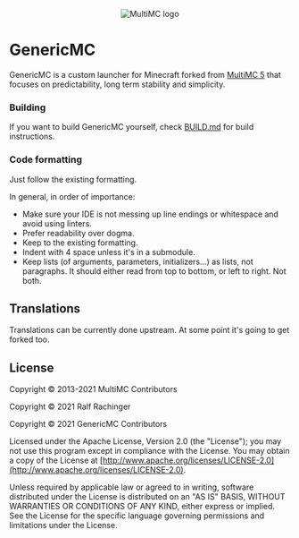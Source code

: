 <p align="center">
  <img src="https://avatars2.githubusercontent.com/u/5411890" alt="MultiMC logo"/>
</p>

GenericMC
=========

GenericMC is a custom launcher for Minecraft forked from [MultiMC 5](https://multimc.org) that focuses on predictability, long term stability and simplicity.

### Building
If you want to build GenericMC yourself, check [BUILD.md](BUILD.md) for build instructions.

### Code formatting
Just follow the existing formatting.

In general, in order of importance:
* Make sure your IDE is not messing up line endings or whitespace and avoid using linters.
* Prefer readability over dogma.
* Keep to the existing formatting.
* Indent with 4 space unless it's in a submodule.
* Keep lists (of arguments, parameters, initializers...) as lists, not paragraphs. It should either read from top to bottom, or left to right. Not both.


## Translations
Translations can be currently done upstream. At some point it's going to get forked too.

## License
Copyright &copy; 2013-2021 MultiMC Contributors

Copyright &copy; 2021 Ralf Rachinger

Copyright &copy; 2021 GenericMC Contributors

Licensed under the Apache License, Version 2.0 (the "License"); you may not use this program except in compliance with the License. You may obtain a copy of the License at [http://www.apache.org/licenses/LICENSE-2.0](http://www.apache.org/licenses/LICENSE-2.0).

Unless required by applicable law or agreed to in writing, software distributed under the License is distributed on an "AS IS" BASIS, WITHOUT WARRANTIES OR CONDITIONS OF ANY KIND, either express or implied. See the License for the specific language governing permissions and limitations under the License.
